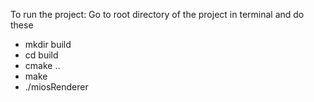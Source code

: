 To run the project:
Go to root directory of the project in terminal and do these

- mkdir build
- cd build
- cmake ..
- make
- ./miosRenderer
